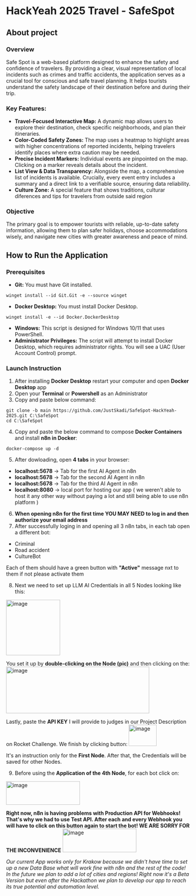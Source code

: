 # HackYeah 2025 Travel - SafeSpot

## About project

### Overview
Safe Spot is a web-based platform designed to enhance the safety and confidence of travelers. By providing a clear, visual representation of local incidents such as crimes and traffic accidents, the application serves as a crucial tool for conscious and safe travel planning. It helps tourists understand the safety landscape of their destination before and during their trip.

### Key Features:

- **Travel-Focused Interactive Map:** A dynamic map allows users to explore their destination, check specific neighborhoods, and plan their itineraries.
- **Color-Coded Safety Zones:** The map uses a heatmap to highlight areas with higher concentrations of reported incidents, helping travelers identify places where extra caution may be needed.
- **Precise Incident Markers:** Individual events are pinpointed on the map. Clicking on a marker reveals details about the incident.
- **List View & Data Transparency:** Alongside the map, a comprehensive list of incidents is available. Crucially, every event entry includes a summary and a direct link to a verifiable source, ensuring data reliability.
- **Culture Zone:** A special feature that shows traditions, culturar diferences and tips for travelers from outside said region

### Objective
The primary goal is to empower tourists with reliable, up-to-date safety information, allowing them to plan safer holidays, choose accommodations wisely, and navigate new cities with greater awareness and peace of mind.

## How to Run the Application

### Prerequisites
*   **Git:** You must have Git installed.
```shell
winget install --id Git.Git -e --source winget
```
*   **Docker Desktop:** You must install Docker Desktop.
```shell
winget install -e --id Docker.DockerDesktop
```
*   **Windows:** This script is designed for Windows 10/11 that uses PowerShell.
*   **Administrator Privileges:** The script will attempt to install Docker Desktop, which requires administrator rights. You will see a UAC (User Account Control) prompt.

### Launch Instruction
1. After installing **Docker Desktop** restart your computer and open **Docker Desktop** app
2. Open your **Terminal** or **Powershell** as an Administrator
3. Copy and paste below command:
```shell
git clone -b main https://github.com/JustSkadi/SafeSpot-HackYeah-2025.git C:\SafeSpot
cd C:\SafeSpot
```
4. Copy and paste the below command to compose **Docker Containers** and install **n8n in Docker**:
```shell
docker-compose up -d
```
5. After dowloading, open **4 tabs** in your browser:
* **localhost:5678** -> Tab for the first AI Agent in n8n
* **localhost:5678** -> Tab for the second AI Agent in n8n
* **localhost:5678** -> Tab for the third AI Agent in n8n
* **localhost:8080** -> local port for hosting our app ( we weren't able to host it any other way without paying a lot and still being able to use n8n platform )
6. **When opening n8n for the first time YOU MAY NEED to log in and then authorize your email address**
7. After successfully loging in and opening all 3 n8n tabs, in each tab open a different bot:
* Criminal
* Road accident
* CultureBot

Each of them should have a green button with **"Active"** message nxt to them if not please activate them

8. Next we need to set up LLM AI Credentials in all 5 Nodes looking like this:
<img width="147" height="151" alt="image" src="https://github.com/user-attachments/assets/e2611872-8714-401e-ab01-2d1853022731" />

You set it up by **double-clicking on the Node (pic)** and then clicking on the:
<img width="390" height="127" alt="image" src="https://github.com/user-attachments/assets/318fd837-6df5-4f7e-bfad-062223e0a09b" />

Lastly, paste the **API KEY** I will provide to judges in our Project Description on Rocket Challenge.
We finish by clicking button:
<img width="76" height="58" alt="image" src="https://github.com/user-attachments/assets/14125078-9e35-4cd2-bdff-1cfa4be3c6f5" />

It's an instruction only for the **First Node**. After that, the Credentials will be saved for other Nodes.

9. Before using the **Application of the 4th Node**, for each bot click on:
<img width="201" height="64" alt="image" src="https://github.com/user-attachments/assets/610cb8f8-82f4-4313-ab49-fe80df4d30c5" />

**Right now, n8n is having problems with Production API for Webhooks! That's why we had to use Test API. After each and every Webhook you will have to click on this button again to start the bot! WE ARE SORRY FOR THE INCONVENIENCE** 
<img width="201" height="64" alt="image" src="https://github.com/user-attachments/assets/6de1d67e-9186-4f95-a4a0-39f7de6a38f6" />


*Our current App works only for Krakow because we didn't have time to set up a new Data Base what will work fine with n8n and the rest of the code! In the future we plan to add a lot of cities and regions! Right now it's a Beta Version but even after the Hackathon we plan to develop our app to reach its true potential and automation level.*



